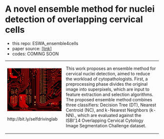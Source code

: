 # A novel ensemble method for nuclei detection of overlapping cervical cells
- this repo: ESWA_ensemble4cells
- paper source: [[link]](https://github.com/dani-lbnl/ESWA-_Diniz2021/tree/main)
- codes: COMING SOON 

<table border="0">
 <tr>
    <td>
     <img src="https://github.com/dani-lbnl/CAMERA_workshop2021/blob/main/selfdrive.png" width="400"> 
     <p> http://bit.ly/selfdrivinglab
    </td>
    <td>
     <p>
This work proposes an ensemble method for cervical nuclei detection, aimed to reduce the workload of cytopathologists. First, a preprocessing phase divides the original image into superpixels, which are input to feature extraction and selection algorithms. The proposed ensemble method combines three classifiers: Decision Tree (DT), Nearest Centroid (NC), and k-Nearest Neighbors (k-NN)., which are evaluated against the ISBI'14 Overlapping Cervical Cytology Image Segmentation Challenge dataset.
 </tr>
</table>
